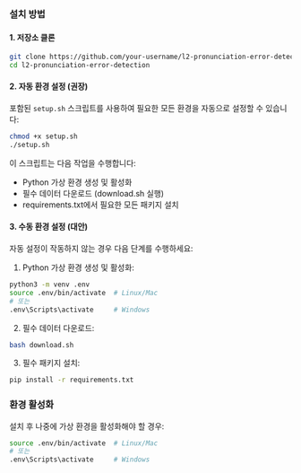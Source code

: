 ### 설치 방법

#### 1. 저장소 클론
```bash
git clone https://github.com/your-username/l2-pronunciation-error-detection.git
cd l2-pronunciation-error-detection
```

#### 2. 자동 환경 설정 (권장)
포함된 `setup.sh` 스크립트를 사용하여 필요한 모든 환경을 자동으로 설정할 수 있습니다:

```bash
chmod +x setup.sh
./setup.sh
```

이 스크립트는 다음 작업을 수행합니다:
- Python 가상 환경 생성 및 활성화
- 필수 데이터 다운로드 (download.sh 실행)
- requirements.txt에서 필요한 모든 패키지 설치

#### 3. 수동 환경 설정 (대안)
자동 설정이 작동하지 않는 경우 다음 단계를 수행하세요:

1. Python 가상 환경 생성 및 활성화:
```bash
python3 -m venv .env
source .env/bin/activate  # Linux/Mac
# 또는
.env\Scripts\activate     # Windows
```

2. 필수 데이터 다운로드:
```bash
bash download.sh
```

3. 필수 패키지 설치:
```bash
pip install -r requirements.txt
```

### 환경 활성화
설치 후 나중에 가상 환경을 활성화해야 할 경우:

```bash
source .env/bin/activate  # Linux/Mac
# 또는
.env\Scripts\activate     # Windows
```